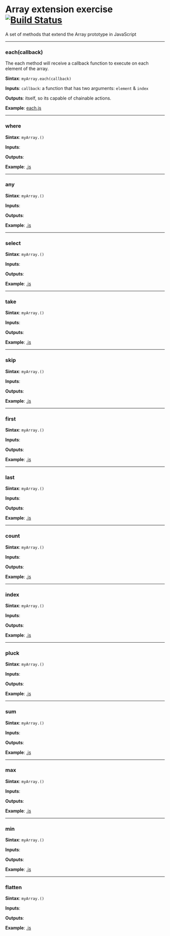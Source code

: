 # Array extension exercise [![Build Status](https://travis-ci.org/islas27/array-ext-exercise.svg?branch=dev)](https://travis-ci.org/islas27/array-ext-exercise)
A set of methods that extend the Array prototype in JavaScript

---

### each(callback)
The each method will receive a callback function to execute on each element of the array.

**Sintax**: `myArray.each(callback) `

**Inputs**: `callback`: a function that has two arguments: `element` & `index`

**Outputs**: itself, so its capable of chainable actions.

**Example**: [each.js](examples/each.js)

----

### where
**Sintax**: `myArray.()`

**Inputs**:

**Outputs**:

**Example**: [.js](examples/.js)

----

### any
**Sintax**: `myArray.()`

**Inputs**:

**Outputs**:

**Example**: [.js](examples/.js)

----

### select
**Sintax**: `myArray.()`

**Inputs**:

**Outputs**:

**Example**: [.js](examples/.js)

----

### take
**Sintax**: `myArray.()`

**Inputs**:

**Outputs**:

**Example**: [.js](examples/.js)

----

### skip
**Sintax**: `myArray.()`

**Inputs**:

**Outputs**:

**Example**: [.js](examples/.js)

----

### first
**Sintax**: `myArray.()`

**Inputs**:

**Outputs**:

**Example**: [.js](examples/.js)

----

### last
**Sintax**: `myArray.()`

**Inputs**:

**Outputs**:

**Example**: [.js](examples/.js)

----

### count
**Sintax**: `myArray.()`

**Inputs**:

**Outputs**:

**Example**: [.js](examples/.js)

----

### index
**Sintax**: `myArray.()`

**Inputs**:

**Outputs**:

**Example**: [.js](examples/.js)

----

### pluck
**Sintax**: `myArray.()`

**Inputs**:

**Outputs**:

**Example**: [.js](examples/.js)

----

### sum
**Sintax**: `myArray.()`

**Inputs**:

**Outputs**:

**Example**: [.js](examples/.js)

----

### max
**Sintax**: `myArray.()`

**Inputs**:

**Outputs**:

**Example**: [.js](examples/.js)

----

### min
**Sintax**: `myArray.()`

**Inputs**:

**Outputs**:

**Example**: [.js](examples/.js)

----

### flatten
**Sintax**: `myArray.()`

**Inputs**:

**Outputs**:

**Example**: [.js](examples/.js)
